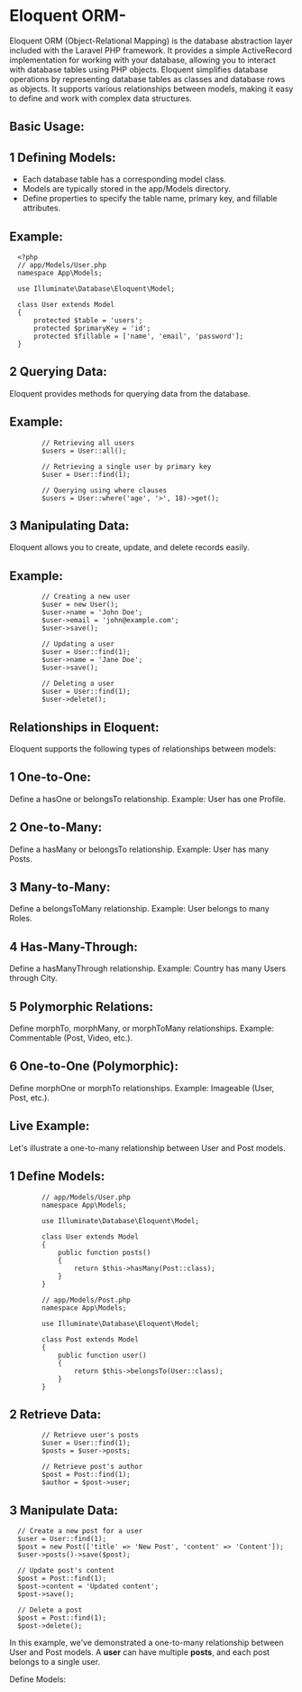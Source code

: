 # Eloquent ORM-
Eloquent ORM (Object-Relational Mapping) is the database abstraction layer included with the Laravel PHP framework. It provides a simple ActiveRecord implementation for working with your database, allowing you to interact with database tables using PHP objects. Eloquent simplifies database operations by representing database tables as classes and database rows as objects. It supports various relationships between models, making it easy to define and work with complex data structures.

## Basic Usage:
## 1 Defining Models:

* Each database table has a corresponding model class.
* Models are typically stored in the app/Models directory.
* Define properties to specify the table name, primary key, and fillable attributes.
## Example:

      <?php
      // app/Models/User.php
      namespace App\Models;
      
      use Illuminate\Database\Eloquent\Model;
      
      class User extends Model
      {
          protected $table = 'users';
          protected $primaryKey = 'id';
          protected $fillable = ['name', 'email', 'password'];
      }

## 2 Querying Data:

Eloquent provides methods for querying data from the database.
## Example:

            // Retrieving all users
            $users = User::all();
            
            // Retrieving a single user by primary key
            $user = User::find(1);
            
            // Querying using where clauses
            $users = User::where('age', '>', 18)->get();

## 3 Manipulating Data:

Eloquent allows you to create, update, and delete records easily.
## Example:

            // Creating a new user
            $user = new User();
            $user->name = 'John Doe';
            $user->email = 'john@example.com';
            $user->save();
            
            // Updating a user
            $user = User::find(1);
            $user->name = 'Jane Doe';
            $user->save();
            
            // Deleting a user
            $user = User::find(1);
            $user->delete();

## Relationships in Eloquent:
Eloquent supports the following types of relationships between models:

## 1 One-to-One:

Define a hasOne or belongsTo relationship.
Example: User has one Profile.
## 2 One-to-Many:

Define a hasMany or belongsTo relationship.
Example: User has many Posts.
## 3 Many-to-Many:

Define a belongsToMany relationship.
Example: User belongs to many Roles.
## 4 Has-Many-Through:

Define a hasManyThrough relationship.
Example: Country has many Users through City.
## 5 Polymorphic Relations:

Define morphTo, morphMany, or morphToMany relationships.
Example: Commentable (Post, Video, etc.).
## 6 One-to-One (Polymorphic):

Define morphOne or morphTo relationships.
Example: Imageable (User, Post, etc.).
## Live Example:
Let's illustrate a one-to-many relationship between User and Post models.

## 1 Define Models:

            // app/Models/User.php
            namespace App\Models;
            
            use Illuminate\Database\Eloquent\Model;
            
            class User extends Model
            {
                public function posts()
                {
                    return $this->hasMany(Post::class);
                }
            }
            
            // app/Models/Post.php
            namespace App\Models;
            
            use Illuminate\Database\Eloquent\Model;
            
            class Post extends Model
            {
                public function user()
                {
                    return $this->belongsTo(User::class);
                }
            }

## 2 Retrieve Data:

            // Retrieve user's posts
            $user = User::find(1);
            $posts = $user->posts;
            
            // Retrieve post's author
            $post = Post::find(1);
            $author = $post->user;

## 3 Manipulate Data:

      // Create a new post for a user
      $user = User::find(1);
      $post = new Post(['title' => 'New Post', 'content' => 'Content']);
      $user->posts()->save($post);
      
      // Update post's content
      $post = Post::find(1);
      $post->content = 'Updated content';
      $post->save();
      
      // Delete a post
      $post = Post::find(1);
      $post->delete();

In this example, we've demonstrated a one-to-many relationship between User and Post models. A **user** can have multiple **posts**, and each post belongs to a single user.


Define Models:
